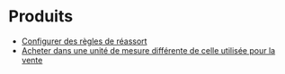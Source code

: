 # Produits

  * [Configurer des règles de réassort](products/reordering.html)
  * [Acheter dans une unité de mesure différente de celle utilisée pour la vente](products/uom.html)

